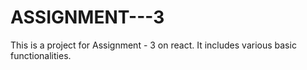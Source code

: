 # ASSIGNMENT---3
This is a project for Assignment - 3 on react. It includes various basic functionalities.
